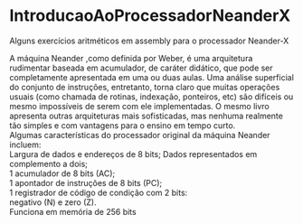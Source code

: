 # IntroducaoAoProcessadorNeanderX
Alguns exercícios aritméticos em assembly para o processador Neander-X


A máquina Neander ,como definida por Weber, é
uma arquitetura rudimentar baseada em acumulador, de
caráter didático, que pode ser completamente
apresentada em uma ou duas aulas. Uma análise
superficial do conjunto de instruções, entretanto, torna
claro que muitas operações usuais (como chamada de
rotinas, indexação, ponteiros, etc) são difíceis ou
mesmo impossíveis de serem com ele implementadas.
O mesmo livro apresenta outras arquiteturas mais
sofisticadas, mas nenhuma realmente tão simples e com
vantagens para o ensino em tempo curto.<br>
Algumas características do processador original da
máquina Neander incluem:<br>
Largura de dados e endereços de 8 bits;
Dados representados em complemento a dois;<br>
1 acumulador de 8 bits (AC);<br>
1 apontador de instruções de 8 bits (PC);<br>
1 registrador de código de condição com 2 bits:<br>
negativo (N) e zero (Z).<br>
Funciona em memória de 256 bits
